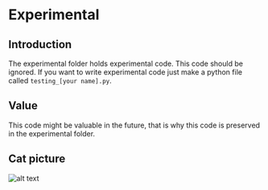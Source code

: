 # Experimental

## Introduction

The experimental folder holds experimental code. This code should be ignored. If you want to write experimental code
just make a python file called `testing_[your name].py`.

## Value

This code might be valuable in the future, that is why this code is preserved in the experimental folder.

## Cat picture

![alt text](https://encrypted-tbn0.gstatic.com/images?q=tbn:ANd9GcQqYfW8vbzq0QDPcAA3qcG6eWEML9_rBUQ0zg&usqp=CAU)